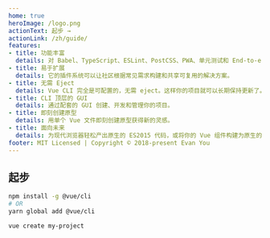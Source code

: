 ```yaml
---
home: true
heroImage: /logo.png
actionText: 起步 →
actionLink: /zh/guide/
features:
- title: 功能丰富
  details: 对 Babel、TypeScript、ESLint、PostCSS、PWA、单元测试和 End-to-end 测试提供开箱即用的支持。
- title: 易于扩展
  details: 它的插件系统可以让社区根据常见需求构建和共享可复用的解决方案。
- title: 无需 Eject
  details: Vue CLI 完全是可配置的，无需 eject。这样你的项目就可以长期保持更新了。
- title: CLI 顶层的 GUI
  details: 通过配套的 GUI 创建、开发和管理你的项目。
- title: 即刻创建原型
  details: 用单个 Vue 文件即刻创建原型获得新的灵感。
- title: 面向未来
  details: 为现代浏览器轻松产出原生的 ES2015 代码，或将你的 Vue 组件构建为原生的 web components。
footer: MIT Licensed | Copyright © 2018-present Evan You
---
```


## 起步

``` bash
npm install -g @vue/cli
# OR
yarn global add @vue/cli

vue create my-project
```
